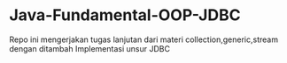# Java-Fundamental-OOP-JDBC
Repo ini mengerjakan tugas lanjutan dari materi collection,generic,stream dengan ditambah Implementasi unsur JDBC
